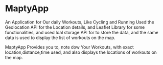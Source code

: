 # MaptyApp


An Application for Our daily Workouts, Like Cycling and Running
Used the Geolocation API for the Location details, and Leaflet Library for some functionalities, and used loal storage API for to store the data, and the same data is used to display the list of workouts on the map.

MaptyApp Provides you to, note dow Your  Workouts, with exact location,distance,time used, and also displays the locations of workouts on the map.

